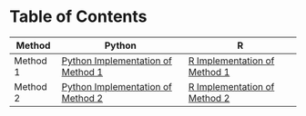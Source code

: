 # Table of Contents

| Method   | Python                                         | R                                              |
|----------|-----------------------------------------------|-----------------------------------------------|
| Method 1 | [Python Implementation of Method 1](link1.md) | [R Implementation of Method 1](link2.md)     |
| Method 2 | [Python Implementation of Method 2](link3.md) | [R Implementation of Method 2](link4.md)     |
